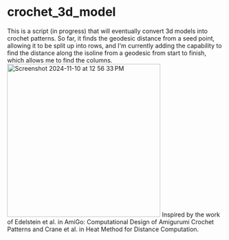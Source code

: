 # crochet_3d_model
 This is a script (in progress) that will eventually convert 3d models into crochet patterns. So far, it finds the geodesic distance from a seed point, allowing it to be split up into rows, and I'm currently adding the capability to find the distance along the isoline from a geodesic from start to finish, which allows me to find the columns. 
<img width="356" alt="Screenshot 2024-11-10 at 12 56 33 PM" src="https://github.com/user-attachments/assets/d09a8678-e081-4bff-accf-ca1105796e46">
Inspired by the work of Edelstein et al. in AmiGo: Computational Design of Amigurumi Crochet Patterns and Crane et al. in Heat Method for Distance Computation.

